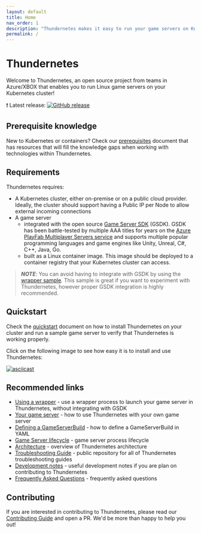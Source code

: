 ```yaml
---
layout: default
title: Home
nav_order: 1
description: "Thundernetes makes it easy to run your game servers on Kubernetes."
permalink: /
---
```


# Thundernetes 

Welcome to Thundernetes, an open source project from teams in Azure/XBOX that enables you to run Linux game servers on your Kubernetes cluster! 

:exclamation: Latest release: [![GitHub release](https://img.shields.io/github/release/playfab/thundernetes.svg)](https://github.com/playfab/thundernetes/releases)

## Prerequisite knowledge

New to Kubernetes or containers? Check our [prerequisites](prerequisites.md) document that has resources that will fill the knowledge gaps when working with technologies within Thundernetes. 

## Requirements

Thundernetes requires:

- A Kubernetes cluster, either on-premise or on a public cloud provider. Ideally, the cluster should support having a Public IP per Node to allow external incoming connections
- A game server 
  - integrated with the open source [Game Server SDK](https://github.com/playfab/gsdk) (GSDK). GSDK has been battle-tested by multiple AAA titles for years on the [Azure PlayFab Multiplayer Servers service](https://docs.microsoft.com/gaming/playfab/features/multiplayer/servers/) and supports multiple popular programming languages and game engines like Unity, Unreal, C#, C++, Java, Go.
  - built as a Linux container image. This image should be deployed to a container registry that your Kubernetes cluster can access.

> **_NOTE_**: You can avoid having to integrate with GSDK by using the [wrapper sample](usingwrapper.md). This sample is great if you want to experiment with Thundernetes, however proper GSDK integration is highly recommended.

## Quickstart

Check the [quickstart](quickstart.md) document on how to install Thundernetes on your cluster and run a sample game server to verify that Thundernetes is working properly. 

Click on the following image to see how easy it is to install and use Thundernetes:

[![asciicast](https://asciinema.org/a/438455.svg)](https://asciinema.org/a/438455)

## Recommended links

- [Using a wrapper](usingwrapper.md) - use a wrapper process to launch your game server in Thundernetes, without integrating with GSDK
- [Your game server](yourgameserver.md) - how to use Thundernetes with your own game server
- [Defining a GameServerBuild](gameserverbuild.md) - how to define a GameServerBuild in YAML
- [Game Server lifecycle](gameserverlifecycle.md) - game server process lifecycle
- [Architecture](architecture.md) - overview of Thundernetes architecture
- [Troubleshooting Guide](troubleshooting/README.md) - public repository for all of Thundernetes troubleshooting guides
- [Development notes](development.md) - useful development notes if you are plan on contributing to Thundernetes
- [Frequently Asked Questions](FAQ.md) - frequently asked questions

## Contributing

If you are interested in contributing to Thundernetes, please read our [Contributing Guide](contributing.md) and open a PR. We'd be more than happy to help you out!
